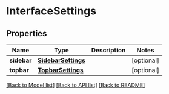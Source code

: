 # InterfaceSettings

## Properties
Name | Type | Description | Notes
------------ | ------------- | ------------- | -------------
**sidebar** | [**SidebarSettings**](SidebarSettings.md) |  | [optional] 
**topbar** | [**TopbarSettings**](TopbarSettings.md) |  | [optional] 

[[Back to Model list]](../README.md#documentation-for-models) [[Back to API list]](../README.md#documentation-for-api-endpoints) [[Back to README]](../README.md)

